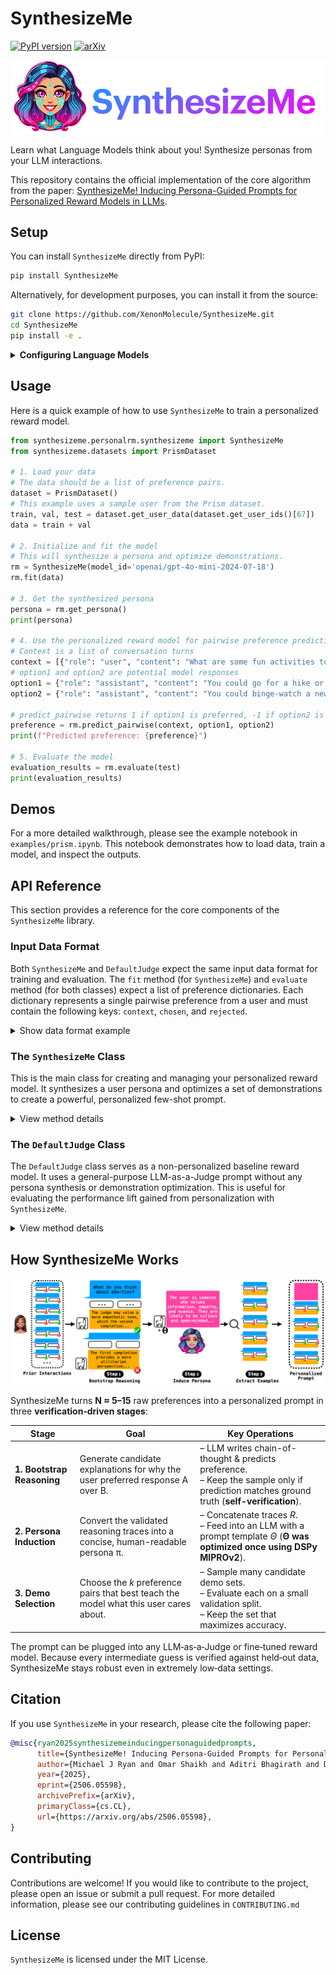 # SynthesizeMe
[![PyPI version](https://badge.fury.io/py/SynthesizeMe.svg)](https://badge.fury.io/py/SynthesizeMe) [![arXiv](https://img.shields.io/badge/arXiv-2506.05598-b31b1b.svg)](https://arxiv.org/abs/2506.05598)

![A cyber enhanced woman with blue and purple hair next to the title text 'SynthesizeMe'](img/Logo.png)

Learn what Language Models think about you!  Synthesize personas from your LLM interactions.

This repository contains the official implementation of the core algorithm from the paper: [SynthesizeMe! Inducing Persona-Guided Prompts for Personalized Reward Models in LLMs](https://arxiv.org/abs/2506.05598).

## Setup

You can install `SynthesizeMe` directly from PyPI:

```bash
pip install SynthesizeMe
```

Alternatively, for development purposes, you can install it from the source:

```bash
git clone https://github.com/XenonMolecule/SynthesizeMe.git
cd SynthesizeMe
pip install -e .
```

<details>
<summary><b>Configuring Language Models</b></summary>

`SynthesizeMe` uses `litellm` to connect to a variety of language models from different providers. To use a specific model, you need to pass its `model_id` when initializing the `SynthesizeMe` or `DefaultJudge` class. For API models, you will also need to set the appropriate API key as an environment variable.

The recommended way to manage your API keys is to create a `.env` file in the root of your project directory and add the relevant keys there.

Here is an example `.env` file:
```
OPENAI_API_KEY="your-openai-api-key"
TOGETHERAI_API_KEY="your-togetherai-api-key"
GEMINI_API_KEY="your-gemini-api-key"

# For Azure
AZURE_API_KEY="your-azure-api-key"
AZURE_API_BASE="your-azure-api-base-url"
AZURE_API_VERSION="your-azure-api-version"
```

The library will automatically load these variables. Below are the supported model providers and the corresponding environment variables and `model_id` formats.

- **OpenAI**: Requires `OPENAI_API_KEY`.
  - `model_id` should start with `'openai/'`, e.g., `'openai/gpt-4o-mini'`.
- **TogetherAI**: Requires `TOGETHERAI_API_KEY`.
  - `model_id` should start with `'together/'`, e.g., `'together/meta-llama/Llama-3-70b-chat-hf'`.
- **Google Gemini**: Requires `GEMINI_API_KEY`.
  - `model_id` should start with `'gemini/'`, e.g., `'gemini/gemini-1.5-flash'`.
- **Azure OpenAI**: Requires `AZURE_API_KEY`, `AZURE_API_BASE`, and `AZURE_API_VERSION`.
  - `model_id` should start with `'azure/'`, e.g., `'azure/your-deployment-name'`.
- **Locally Hosted Models**: For other models, the library assumes they are hosted locally and accessible via a proxy like LiteLLM.
  - No API key is required by default.
  - The `model_url` parameter in the constructor can be used to specify the API endpoint (defaults to `http://localhost:7410/v1`).
  - Example `model_id`: `'Qwen/Qwen2-7B-Instruct'`.

Here is how you would initialize `SynthesizeMe` with a specific model:

```python
# Using OpenAI
rm = SynthesizeMe(model_id='openai/gpt-4o-mini-2024-07-18')

# Using a local model
rm = SynthesizeMe(model_id='Qwen/Qwen2-7B-Instruct', model_url='http://localhost:8000/v1')
```
</details>

## Usage

Here is a quick example of how to use `SynthesizeMe` to train a personalized reward model.

```python
from synthesizeme.personalrm.synthesizeme import SynthesizeMe
from synthesizeme.datasets import PrismDataset

# 1. Load your data
# The data should be a list of preference pairs.
dataset = PrismDataset()
# This example uses a sample user from the Prism dataset.
train, val, test = dataset.get_user_data(dataset.get_user_ids()[67])
data = train + val

# 2. Initialize and fit the model
# This will synthesize a persona and optimize demonstrations.
rm = SynthesizeMe(model_id='openai/gpt-4o-mini-2024-07-18')
rm.fit(data)

# 3. Get the synthesized persona
persona = rm.get_persona()
print(persona)

# 4. Use the personalized reward model for pairwise preference prediction
# Context is a list of conversation turns
context = [{"role": "user", "content": "What are some fun activities to do this weekend?"}]
# option1 and option2 are potential model responses
option1 = {"role": "assistant", "content": "You could go for a hike or visit a museum."}
option2 = {"role": "assistant", "content": "You could binge-watch a new TV series or play video games."}

# predict_pairwise returns 1 if option1 is preferred, -1 if option2 is preferred, and 0 for a tie.
preference = rm.predict_pairwise(context, option1, option2)
print(f"Predicted preference: {preference}")

# 5. Evaluate the model
evaluation_results = rm.evaluate(test)
print(evaluation_results)

```

## Demos

For a more detailed walkthrough, please see the example notebook in `examples/prism.ipynb`. This notebook demonstrates how to load data, train a model, and inspect the outputs.

## API Reference

This section provides a reference for the core components of the `SynthesizeMe` library.

### Input Data Format

Both `SynthesizeMe` and `DefaultJudge` expect the same input data format for training and evaluation. The `fit` method (for `SynthesizeMe`) and `evaluate` method (for both classes) expect a list of preference dictionaries. Each dictionary represents a single pairwise preference from a user and must contain the following keys: `context`, `chosen`, and `rejected`.

<details>
<summary>Show data format example</summary>

The keys are structured as follows:
-   `context`: A list of dictionaries representing the conversation history, where 
each dictionary has a `role` (e.g., 'user', 'assistant') and `content` (the text of 
the turn).
-   `chosen`: A dictionary representing the response the user preferred. It must have 
`role` and `content` keys.
-   `rejected`: A dictionary representing the response the user did not prefer. It 
must have `role` and `content` keys.

Here is an example of a single preference item:
```python
{
    "context": [
        {"role": "user", "content": "Hello, my 18 year old daughter wants to get gauges in her ears but I'm dead against it. What can I do?"}
    ],
    "chosen": {
        "role": "model",
        "content": "As a parent, it's natural to have concerns about your child's appearance and health..."
    },
    "rejected": {
        "role": "model",
        "content": "I understand that this is a difficult decision for you. Have you talked to your daughter about the potential consequences...?"
    }
}
```

</details>

### The `SynthesizeMe` Class

This is the main class for creating and managing your personalized reward model. It synthesizes a user persona and optimizes a set of demonstrations to create a powerful, personalized few-shot prompt.

<details>
<summary>View method details</summary>

#### `__init__(self, ...)`
Initializes the `SynthesizeMe` object. Key parameters include:
- `model_id`: The identifier for the language model to be used (e.g., `'openai/gpt-4o-mini-2024-07-18'`).
- `user_id`: A unique identifier for the user. If not provided, one will be generated.
- `num_search_candidates`: The number of few-shot demonstration sets to evaluate during optimization.
- `output_dir`: A directory to save generated artifacts.

#### `fit(self, data, val_data=None)`
Trains the personalized reward model. It synthesizes the user persona and optimizes the demonstration examples.
- `data`: A list of preference dictionaries for training.
- `val_data`: An optional list of preference dictionaries for validation. If not provided, the training data will be split automatically.

#### `predict_pairwise(self, context, option1, option2)`
Predicts which of two responses a user would prefer.
- `context`: The conversation history.
- `option1`, `option2`: The two completion dictionaries to compare.
- **Returns**: `1` if `option1` is preferred, `-1` if `option2` is preferred, `0` for a tie.

#### `evaluate(self, test_data)`
Evaluates the performance of the trained model on a test set.
- `test_data`: A list of preference dictionaries for testing.
- **Returns**: A dictionary containing the mean accuracy, confidence interval, and raw results.

#### `get_persona(self)`
Returns the synthesized persona string for the user.

#### `get_demos(self)`
Returns the set of optimized few-shot examples (demonstrations) selected during the `fit` process.

#### `get_generation_prompt(self)`
Returns a complete, personalized prompt string for generating responses that align with the user's preferences. This prompt combines the persona and demonstrations.

#### `get_llm_judge_prompt(self)`
Returns a complete, personalized prompt string for use with an LLM-as-a-Judge, suitable for evaluating new pairs of responses.

#### `save(self, path)` & `load(self, path)`
Saves the trained model (persona and optimized prompt) to a specified path and loads it back. The `user_id` is used to name the files.

</details>

### The `DefaultJudge` Class

The `DefaultJudge` class serves as a non-personalized baseline reward model. It uses a general-purpose LLM-as-a-Judge prompt without any persona synthesis or demonstration optimization. This is useful for evaluating the performance lift gained from personalization with `SynthesizeMe`.

<details>
<summary>View method details</summary>

#### `__init__(self, ...)`
Initializes the `DefaultJudge` object. Key parameters include:
- `model_id`: The identifier for the language model to be used.
- `model_url`: The API endpoint for the language model.

#### `predict_pairwise(self, context, option1, option2)`
Predicts which of two responses a user would prefer based on a generic, non-personalized prompt.
- `context`: The conversation history.
- `option1`, `option2`: The two completion dictionaries to compare.
- **Returns**: `1` if `option1` is preferred, `-1` if `option2` is preferred, `0` for a tie.

#### `evaluate(self, test_data)`
Evaluates the performance of the default judge on a test set.

*Note: The `DefaultJudge` class does not implement the `fit`, `save`, or `load` methods as it is not a trainable model.*

</details>

## How SynthesizeMe Works
![A diagram showing the three stages of the SynthesizeMe algorithm: Bootstrap Reasoning, Persona Induction, and Demo Selection](img/Figure.png)

SynthesizeMe turns **N ≈ 5–15** raw preferences into a personalized prompt in three **verification‑driven stages**:

| **Stage**              | **Goal**                                                                  | **Key Operations**                                                                                 |
|------------------------|---------------------------------------------------------------------------|-----------------------------------------------------------------------------------------------------|
| **1. Bootstrap Reasoning** | Generate candidate explanations for why the user preferred response A over B. | – LLM writes chain-of-thought & predicts preference. <br> – Keep the sample only if prediction matches ground truth (**self-verification**). |
| **2. Persona Induction**   | Convert the validated reasoning traces into a concise, human-readable persona π. | – Concatenate traces *R*. <br> – Feed into an LLM with a prompt template *Θ* (**Θ was optimized once using DSPy MIPROv2**).                    |
| **3. Demo Selection**      | Choose the *k* preference pairs that best teach the model what this user cares about. | – Sample many candidate demo sets. <br> – Evaluate each on a small validation split. <br> – Keep the set that maximizes accuracy.              |

The prompt can be plugged into any LLM‑as‑a‑Judge or fine‑tuned reward model.
Because every intermediate guess is verified against held‑out data, SynthesizeMe
stays robust even in extremely low‑data settings.

## Citation

If you use `SynthesizeMe` in your research, please cite the following paper:

```bibtex
@misc{ryan2025synthesizemeinducingpersonaguidedprompts,
      title={SynthesizeMe! Inducing Persona-Guided Prompts for Personalized Reward Models in LLMs}, 
      author={Michael J Ryan and Omar Shaikh and Aditri Bhagirath and Daniel Frees and William Held and Diyi Yang},
      year={2025},
      eprint={2506.05598},
      archivePrefix={arXiv},
      primaryClass={cs.CL},
      url={https://arxiv.org/abs/2506.05598}, 
}
```

## Contributing

Contributions are welcome! If you would like to contribute to the project, please open an issue or submit a pull request. For more detailed information, please see our contributing guidelines in `CONTRIBUTING.md`

## License

`SynthesizeMe` is licensed under the MIT License.
